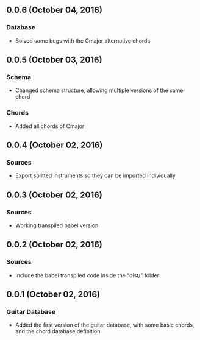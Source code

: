 ## 0.0.6 (October 04, 2016)

### Database

* Solved some bugs with the Cmajor alternative chords

## 0.0.5 (October 03, 2016)

### Schema

* Changed schema structure, allowing multiple versions of the same chord

### Chords

* Added all chords of Cmajor

## 0.0.4 (October 02, 2016)

### Sources

* Export splitted instruments so they can be imported individually

## 0.0.3 (October 02, 2016)

### Sources

* Working transpiled babel version

## 0.0.2 (October 02, 2016)

### Sources

* Include the babel transpiled code inside the "dist/" folder

## 0.0.1 (October 02, 2016)

### Guitar Database

* Added the first version of the guitar database, with some basic chords, and the chord database definition.
